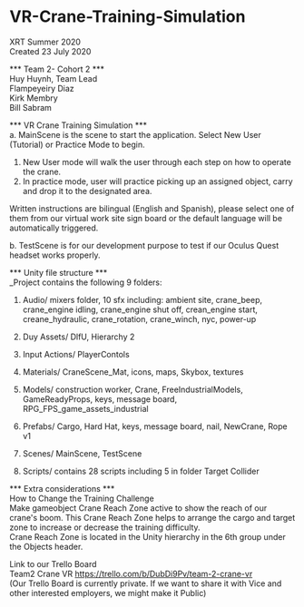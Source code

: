 # VR-Crane-Training-Simulation
XRT Summer 2020 <br />
Created 23 July 2020 <br />


*** Team 2- Cohort 2 *** <br />
Huy Huynh, Team Lead <br />
Flampeyeiry Diaz <br />
Kirk Membry <br />
Bill Sabram <br />


*** VR Crane Training Simulation *** <br />
a. MainScene is the scene to start the application. Select New User (Tutorial) or Practice Mode to begin. <br />
   1. New User mode will walk the user through each step on how to operate the crane. <br />
   2. In practice mode, user will practice picking up an assigned object, carry and drop it to the designated area.<br />

Written instructions are bilingual (English and Spanish), please select one of them from our virtual work site sign board or the default language will be automatically triggered. <br />

b. TestScene is for our development purpose to test if our Oculus Quest headset works properly. <br />


*** Unity file structure *** <br />
_Project contains the following 9 folders:<br />

1. Audio/ mixers folder, 10 sfx including: ambient site, crane_beep, crane_engine idling, crane_engine shut off, crean_engine start, creane_hydraulic, crane_rotation, crane_winch, nyc, power-up <br />

2. Duy Assets/ DlfU, Hierarchy 2 <br />

4. Input Actions/ PlayerContols <br />

5. Materials/ CraneScene_Mat, icons, maps, Skybox, textures <br />

6. Models/ construction worker, Crane, FreeIndustrialModels, GameReadyProps, keys, message board, RPG_FPS_game_assets_industrial <br />

7. Prefabs/ Cargo, Hard Hat, keys, message board, nail, NewCrane, Rope v1 <br />

8. Scenes/ MainScene, TestScene <br />

9. Scripts/ contains 28 scripts including 5 in folder Target Collider <br />


*** Extra considerations *** <br />
How to Change the Training Challenge <br />
Make gameobject Crane Reach Zone active to show the reach of our crane's boom. This Crane Reach Zone helps to arrange the cargo and target zone to increase or decrease the training difficulty. <br />
Crane Reach Zone is located in the Unity hierarchy in the 6th group under the Objects header. <br />

Link to our Trello Board <br />
Team2 Crane VR https://trello.com/b/DubDi9Pv/team-2-crane-vr <br />
(Our Trello Board is currently private. If we want to share it with Vice and other interested employers, we might make it Public)
